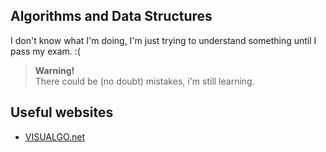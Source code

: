 ## Algorithms and Data Structures

I don't know what I'm doing, I'm just trying to understand something until I pass my exam. :(

> **Warning!**<br>
> There could be (no doubt) mistakes, i'm still learning.


## Useful websites
- [VISUALGO.net](https://visualgo.net/en)
